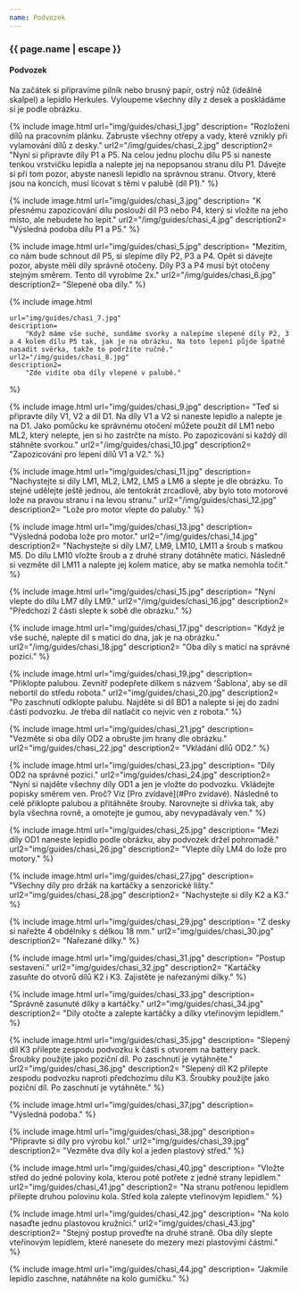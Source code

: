 ```yaml
---
name: Podvozek
---
```

### {{ page.name | escape }}

#### Podvozek

Na začátek si připravíme pilník nebo brusný papír, ostrý nůž (ideálně skalpel) a lepidlo Herkules. Vyloupeme všechny díly z desek a poskládáme si je podle obrázku.

{% include image.html 
    url="img/guides/chasi_1.jpg" 
    description=
        "Rozložení dílů na pracovním plánku. Zabruste všechny otřepy a vady, které vznikly při vylamování dílů z desky."
    url2="/img/guides/chasi_2.jpg" 
    description2=
        "Nyní si připravte díly P1 a P5. Na celou jednu plochu dílu P5 si naneste tenkou vrstvičku lepidla a nalepte jej na nepopsanou stranu dílu P1. Dávejte si při tom pozor, abyste nanesli lepidlo na správnou stranu. Otvory, které jsou na koncích, musí lícovat s těmi v palubě (díl P1)."
%}

{% include image.html 
    url="img/guides/chasi_3.jpg" 
    description=
        "K přesnému zapozicování dílu poslouží díl P3 nebo P4, který si vložíte na jeho místo, ale nebudete ho lepit."
    url2="/img/guides/chasi_4.jpg" 
    description2=
        "Výsledná podoba dílu P1 a P5."
%}

{% include image.html
    url="img/guides/chasi_5.jpg" 
    description=
        "Mezitím, co nám bude schnout díl P5, si slepíme díly P2, P3 a P4. Opět si dávejte pozor, abyste měli díly správně otočeny. Díly P3 a P4 musí být otočeny stejným směrem. Tento díl vyrobíme 2x."
    url2="/img/guides/chasi_6.jpg" 
    description2=
        "Slepené oba díly."
%}

{% include image.html 
    
    url="img/guides/chasi_7.jpg" 
    description=
        "Když máme vše suché, sundáme svorky a nalepíme slepené díly P2, 3 a 4 kolem dílu P5 tak, jak je na obrázku. Na toto lepení půjde špatně nasadit svěrka, takže to podržíte ručně."
    url2="/img/guides/chasi_8.jpg" 
    description2=
        "Zde vidíte oba díly vlepené v palubě."
%}

{% include image.html 
    url="img/guides/chasi_9.jpg" 
    description=
        "Teď si připravte díly V1, V2 a díl D1. Na díly V1 a V2 si naneste lepidlo a nalepte je na D1. Jako pomůcku ke správnému otočení můžete použít díl LM1 nebo ML2, který nelepte, jen si ho zastrčte na místo. Po zapozicování si každý díl stáhněte svorkou."
    url2="/img/guides/chasi_10.jpg" 
    description2=
        "Zapozicování pro lepení dílů V1 a V2."
%}

{% include image.html 
    url="img/guides/chasi_11.jpg" 
    description=
        "Nachystejte si díly LM1, ML2, LM2, LM5 a LM6 a slepte je dle obrázku. To stejné udělejte ještě jednou, ale tentokrát zrcadlově, aby bylo toto motorové lože na pravou stranu i na levou stranu."
    url2="/img/guides/chasi_12.jpg" 
    description2=
        "Lože pro motor vlepte do paluby."
%}

{% include image.html 
    url="img/guides/chasi_13.jpg" 
    description=
        "Výsledná podoba lože pro motor."
    url2="/img/guides/chasi_14.jpg" 
    description2=
        "Nachystejte si díly LM7, LM9, LM10, LM11 a šroub s matkou M5. Do dílu LM10 vložte šroub a z druhé strany dotáhněte matici. Následně si vezměte díl LM11 a nalepte jej kolem matice, aby se matka nemohla točit."
%}

{% include image.html 
    url="img/guides/chasi_15.jpg" 
    description=
        "Nyní vlepte do dílu LM7 díly LM9."
    url2="/img/guides/chasi_16.jpg" 
    description2=
        "Předchozí 2 části slepte k sobě dle obrázku."
%}

{% include image.html 
    url="img/guides/chasi_17.jpg" 
    description=
        "Když je vše suché, nalepte díl s maticí do dna, jak je na obrázku."
    url2="/img/guides/chasi_18.jpg" 
    description2=
        "Oba díly s maticí na správné pozici."
%}

{% include image.html 
    url="img/guides/chasi_19.jpg" 
    description=
        "Přiklopte palubou. Zevnitř podepřete dílkem s názvem 'Šablona', aby se díl nebortil do středu robota."
    url2="img/guides/chasi_20.jpg" 
    description2=
        "Po zaschnutí odklopte palubu. Najděte si díl BD1 a nalepte si jej do zadní části podvozku. Je třeba díl natlačit co nejvíc ven z robota."
%}

{% include image.html 
    url="img/guides/chasi_21.jpg" 
    description=
        "Vezměte si oba díly OD2 a obrušte jim hrany dle obrázku." 
    url2="img/guides/chasi_22.jpg"
    description2=
        "Vkládání dílů OD2."
%}

{% include image.html 
    url="img/guides/chasi_23.jpg" 
    description=
        "Díly OD2 na správné pozici." 
    url2="img/guides/chasi_24.jpg"
    description2=
        "Nyní si najděte všechny díly OD1 a jen je vložte do podvozku. Vkládejte popisky směrem ven. Proč? Viz 
        [Pro zvídavé](#Pro zvídavé). Následně to celé přiklopte palubou a přitáhněte šrouby. Narovnejte si dřívka tak, aby byla všechna rovně, a omotejte je gumou, aby nevypadávaly ven."
%}

{% include image.html 
    url="img/guides/chasi_25.jpg" 
    description=
        "Mezi díly OD1 naneste lepidlo podle obrázku, aby podvozek držel pohromadě." 
    url2="img/guides/chasi_26.jpg" 
    description2=
        "Vlepte díly LM4 do lože pro motory." 
%}

{% include image.html 
    url="img/guides/chasi_27.jpg" 
    description=
        "Všechny díly pro držák na kartáčky a senzorické lišty." 
    url2="img/guides/chasi_28.jpg" 
    description2=
        "Nachystejte si díly K2 a K3." 
%}

{% include image.html 
    url="img/guides/chasi_29.jpg" 
    description=
        "Z desky si nařežte 4 obdélníky s délkou 18 mm." 
    url2="img/guides/chasi_30.jpg" 
    description2=
        "Nařezané dílky." 
%}

{% include image.html 
    url="img/guides/chasi_31.jpg" 
    description=
        "Postup sestavení." 
    url2="img/guides/chasi_32.jpg" 
    description2=
        "Kartáčky zasuňte do otvorů dílů K2 i K3. Zajistěte je nařezanými dílky." 
%}

{% include image.html 
    url="img/guides/chasi_33.jpg" 
    description=
        "Správně zasunuté dílky a kartáčky." 
    url2="img/guides/chasi_34.jpg" 
    description2=
        "Díly otočte a zalepte kartáčky a dílky vteřinovým lepidlem." 
%}

{% include image.html 
    url="img/guides/chasi_35.jpg" 
    description=
        "Slepený díl K3 přilepte zespodu podvozku k části s otvorem na battery pack. Šroubky použijte jako poziční díl. Po zaschnutí je vytáhněte." 
    url2="img/guides/chasi_36.jpg" 
    description2=
        "Slepený díl K2 přilepte zespodu podvozku naproti předchozímu dílu K3. Šroubky použijte jako poziční díl. Po zaschnutí je vytáhněte." 
%}

{% include image.html 
    url="img/guides/chasi_37.jpg" 
    description=
        "Výsledná podoba."
%}

{% include image.html 
    url="img/guides/chasi_38.jpg" 
    description=
        "Připravte si díly pro výrobu kol." 
    url2="img/guides/chasi_39.jpg" 
    description2=
        "Vezměte dva díly kol a jeden plastový střed." 
%}

{% include image.html 
    url="img/guides/chasi_40.jpg" 
    description=
        "Vložte střed do jedné poloviny kola, kterou poté potřete z jedné strany lepidlem." 
    url2="img/guides/chasi_41.jpg" 
    description2=
        "Na stranu potřenou lepidlem přilepte druhou polovinu kola. Střed kola zalepte vteřinovým lepidlem." 
%}

{% include image.html 
    url="img/guides/chasi_42.jpg" 
    description=
        "Na kolo nasaďte jednu plastovou kružnici." 
    url2="img/guides/chasi_43.jpg" 
    description2=
        "Stejný postup proveďte na druhé straně. Oba díly slepte vteřinovým lepidlem, které nanesete do mezery mezi plastovými částmi." 
%}

{% include image.html 
    url="img/guides/chasi_44.jpg" 
    description=
        "Jakmile lepidlo zaschne, natáhněte na kolo gumičku." 
%}